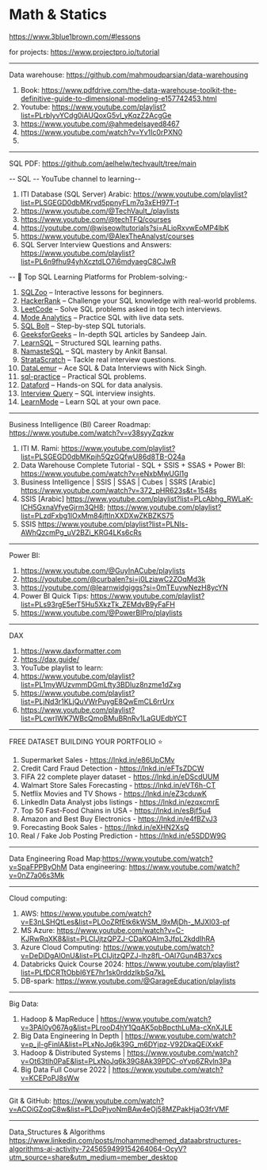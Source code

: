 # Math & Statics
https://www.3blue1brown.com/#lessons

for projects: https://www.projectpro.io/tutorial

  ----
Data warehouse:
https://github.com/mahmoudparsian/data-warehousing

1. Book: https://www.pdfdrive.com/the-data-warehouse-toolkit-the-definitive-guide-to-dimensional-modeling-e157742453.html
2. Youtube: https://www.youtube.com/playlist?list=PLrbIyvYCdg0iAUQoxG5vI_yKqzZ2AcgGe
3. https://www.youtube.com/@ahmedelsayed8467
4. https://www.youtube.com/watch?v=Yv1Ic0rPXN0
5. 

---
SQL PDF: https://github.com/aelhelw/techvault/tree/main

--
SQL -- YouTube channel to learning-- 

1. ITI Database (SQL Server) Arabic: https://www.youtube.com/playlist?list=PLSGEGD0dbMKrvd5ppnyFLm7q3xEH97T-t
2. https://www.youtube.com/@TechVault_/playlists
3. https://www.youtube.com/@techTFQ/courses
4. https://youtube.com/@wiseowltutorials?si=ALioRxvwEoMP4lbK
5. https://www.youtube.com/@AlexTheAnalyst/courses
6. SQL Server Interview Questions and Answers: https://www.youtube.com/playlist?list=PL6n9fhu94yhXcztdLO7i6mdyaegC8CJwR
   
--
📝 Top SQL Learning Platforms for Problem-solving:-

1. [SQLZoo](https://sqlzoo.net/) – Interactive lessons for beginners.
2. [HackerRank](https://lnkd.in/gnFS4frz) – Challenge your SQL knowledge with real-world problems.
3. [LeetCode](https://lnkd.in/gkCpv7NA) – Solve SQL problems asked in top tech interviews.
4. [Mode Analytics](https://lnkd.in/gRPrQrf5) – Practice SQL with live data sets.
5. [SQL Bolt](https://sqlbolt.com/) – Step-by-step SQL tutorials.
6. [GeeksforGeeks](https://lnkd.in/ggYbizNB) – In-depth SQL articles by Sandeep Jain.
7. [LearnSQL](https://www.learnsql.com/) – Structured SQL learning paths.
8. [NamasteSQL](https://lnkd.in/gRnWf2tQ) – SQL mastery by Ankit Bansal.
9. [StrataScratch](https://lnkd.in/gYtZQY53) – Tackle real interview questions.
10. [DataLemur](https://datalemur.com/) – Ace SQL & Data Interviews with Nick Singh.
11. [sql-practice](https://lnkd.in/gc3mQNhn) – Practical SQL problems.
12. [Dataford](https://www.dataford.io/) – Hands-on SQL for data analysis.
13. [Interview Query](https://lnkd.in/gKH3xw_G) – SQL interview insights.
14. [LearnMode](https://lnkd.in/gQYCkwS2) – Learn SQL at your own pace.


-----------------
Business Intelligence (BI) Career Roadmap: https://www.youtube.com/watch?v=v38syyZqzkw
1. ITI M. Rami: https://www.youtube.com/playlist?list=PLSGEGD0dbMKpih5QzGQfwU86d8TB-O24a
2. Data Warehouse Complete Tutorial - SQL + SSIS + SSAS + Power BI: https://www.youtube.com/watch?v=eNxbMwUGl1g
3. Business Intelligence | SSIS | SSAS | Cubes | SSRS [Arabic] https://www.youtube.com/watch?v=372_pHR623s&t=1548s
4. SSIS [Arabic] https://www.youtube.com/playlist?list=PLcAbhg_RWLaK-lCH5GxnaVfyeGjrm3QH8; https://www.youtube.com/playlist?list=PLzdFxbg1IOxMm84jftInXXDXwZKBZKS75
8. SSIS https://www.youtube.com/playlist?list=PLNIs-AWhQzcmPg_uV2BZi_KRG4LKs6cRs
---
Power BI: 
1. https://www.youtube.com/@GuyInACube/playlists
2. https://youtube.com/@curbalen?si=j0LziawC2ZOqMd3k
3. https://youtube.com/@learnwidgiggs?si=0mTEuywNezH8ycYN
4. Power BI Quick Tips: https://www.youtube.com/playlist?list=PLs93rgE5erT5Hu5XkzTk_ZEMdvB9yFaFH
5. https://www.youtube.com/@PowerBIPro/playlists
  
  ---
DAX
1. https://www.daxformatter.com
2. https://dax.guide/
3. YouTube playlist to learn:
  4. https://www.youtube.com/playlist?list=PL1myWUzvmmDGmLfty3BDluz8nzme1dZxg
  5. https://www.youtube.com/playlist?list=PLjNd3r1KLjQuVWrPuygE8QwEmCL6rrUrx
  6. https://www.youtube.com/playlist?list=PLcwrIWK7WBcQmoBMuBRnRv1LaGUEdbYCT
     
 ---
FREE DATASET BUILDING YOUR PORTFOLIO ⭐️
1. Supermarket Sales - https://lnkd.in/e86UpCMv 
2. Credit Card Fraud Detection - https://lnkd.in/eFTsZDCW 
3. FIFA 22 complete player dataset - https://lnkd.in/eDScdUUM 
4. Walmart Store Sales Forecasting - https://lnkd.in/eVT6h-CT
5. Netflix Movies and TV Shows - https://lnkd.in/eZ3cduwK
6. LinkedIn Data Analyst jobs listings -  https://lnkd.in/ezqxcmrE
7. Top 50 Fast-Food Chains in USA - https://lnkd.in/esBjf5u4
8. Amazon and Best Buy Electronics - https://lnkd.in/e4fBZvJ3
9. Forecasting Book Sales - https://lnkd.in/eXHN2XsQ
10. Real / Fake Job Posting Prediction - https://lnkd.in/e5SDDW9G

----
Data Engineering Road Map:https://www.youtube.com/watch?v=SpaFPPByOhM
Data engineering: https://www.youtube.com/watch?v=0nZ7a06s3Mk

---
Cloud computing: 
1. AWS: https://www.youtube.com/watch?v=E3nLSHQtLes&list=PLOoZRfEtk6kWSM_l9xMjDh-_MJXl03-pf
2. MS Azure: https://www.youtube.com/watch?v=C-KJRwRqXK8&list=PLCIJjtzQPZJ-CDaKOAlm3JfpL2kddIhRA
3. Azure Cloud Computing: https://www.youtube.com/watch?v=DeDiDgAlOnU&list=PLCIJjtzQPZJ-lhz8fL-OAI7Gun4B37xcs
4. Databricks Quick Course 2024: https://www.youtube.com/playlist?list=PLfDCRTtObbI6YE7hr1sk0rddzIkbSq7kL
5. DB-spark: https://www.youtube.com/@GarageEducation/playlists
   
--------------------
Big Data: 
1. Hadoop & MapReduce	|	https://www.youtube.com/watch?v=3PAl0y067Ag&list=PLrooD4hY1QqAK5pbBpcthLuMa-cXnXJLE
2. Big Data Engineering In Depth	|	https://www.youtube.com/watch?v=p_jl-gFinlA&list=PLxNoJq6k39G_m6DYjpz-V92DkaQEiXxkF
3. Hadoop & Distributed Systems	|	https://www.youtube.com/watch?v=Ot63tlh0PaE&list=PLxNoJq6k39G8Ak39PDC-oYvp6ZRvIn3Pa
4. Big Data Full Course 2022	|	https://www.youtube.com/watch?v=KCEPoPJ8sWw

----
Git & GitHub: https://www.youtube.com/watch?v=ACOiGZoqC8w&list=PLDoPjvoNmBAw4eOj58MZPakHjaO3frVMF

---
Data_Structures & Algorithms 
https://www.linkedin.com/posts/mohammedhemed_dataabrstructures-algorithms-ai-activity-7245659499154264064-OcyV?utm_source=share&utm_medium=member_desktop



